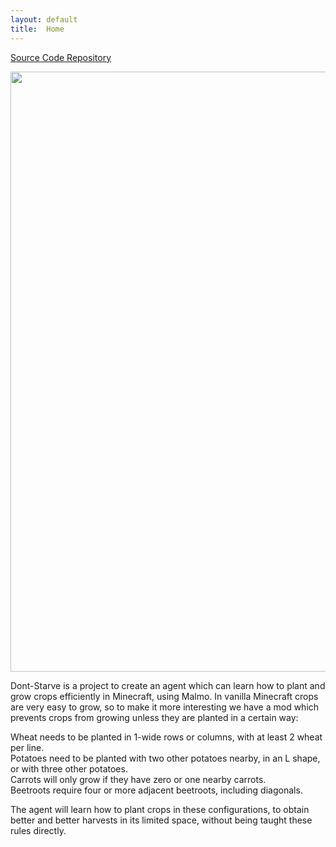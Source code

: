 ```yaml
---
layout: default
title:  Home
---
```


[Source Code Repository](https://github.com/Farbod909/cs175-dont-starve)

<img src="https://i.imgur.com/iqAfsK6.png" width="960">

Dont-Starve is a project to create an agent which can learn how to plant and grow crops efficiently in Minecraft, using Malmo. In vanilla Minecraft crops are very easy to grow, so to make it more interesting we have a mod which prevents crops from growing unless they are planted in a certain way:

Wheat needs to be planted in 1-wide rows or columns, with at least 2 wheat per line.  
Potatoes need to be planted with two other potatoes nearby, in an L shape, or with three other potatoes.  
Carrots will only grow if they have zero or one nearby carrots.  
Beetroots require four or more adjacent beetroots, including diagonals.

The agent will learn how to plant crops in these configurations, to obtain better and better harvests in its limited space, without being taught these rules directly.
